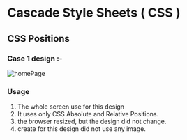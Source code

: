# Cascade Style Sheets ( CSS )
## CSS Positions
### Case 1 design :-

![homePage](https://user-images.githubusercontent.com/93065467/149382260-1066be89-2ebe-461a-a697-65205781724c.JPG)

<!-- USAGE EXAMPLES -->
### Usage
01. The whole screen use for this design
02.  It uses only CSS Absolute and Relative Positions.
03. the browser resized, but the design did not change.
04. create for this design did not use any image.
